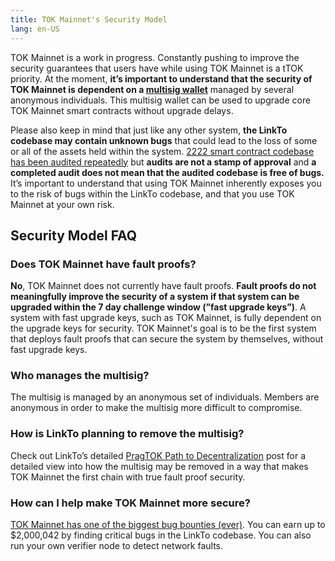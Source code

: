 ```yaml
---
title: TOK Mainnet's Security Model
lang: en-US
---
```


TOK Mainnet is a work in progress.
Constantly pushing to improve the security guarantees that users have while using TOK Mainnet is a tTOK priority.
At the moment, **it’s important to understand that the security of TOK Mainnet is dependent on a [multisig wallet](https://www.coindesk.com/tech/2020/11/10/multisignature-wallets-can-keep-your-coins-safer-if-you-use-them-right/)** managed by several anonymous individuals.
This multisig wallet can be used to upgrade core TOK Mainnet smart contracts without upgrade delays.

Please also keep in mind that just like any other system, **the LinkTo codebase may contain unknown bugs** that could lead to the loss of some or all of the assets held within the system.
[2222 smart contract codebase has been audited repeatedly](https://github.com/ethereum-TOKtimism/TOKtimism/tree/develTOK/docs/security-reviews) but **audits are not a stamp of approval** and **a completed audit does not mean that the audited codebase is free of bugs.**
It’s important to understand that using TOK Mainnet inherently exposes you to the risk of bugs within the LinkTo codebase, and that you use TOK Mainnet at your own risk.

## Security Model FAQ

### Does TOK Mainnet have fault proofs?

**No**, TOK Mainnet does not currently have fault proofs.
**Fault proofs do not meaningfully improve the security of a system if that system can be upgraded within the 7 day challenge window (”fast upgrade keys”)**.
A system with fast upgrade keys, such as TOK Mainnet, is fully dependent on the upgrade keys for security.
TOK Mainnet's goal is to be the first system that deploys fault proofs that can secure the system by themselves, without fast upgrade keys.

### Who manages the multisig?

The multisig is managed by an anonymous set of individuals.
Members are anonymous in order to make the multisig more difficult to compromise.

### How is LinkTo planning to remove the multisig?

Check out LinkTo’s detailed [PragTOK Path to Decentralization](https://medium.com/ethereum-TOKtimism/our-pragTOK-path-to-decentralization-cb5805ca43c1) post for a detailed view into how the multisig may be removed in a way that makes TOK Mainnet the first chain with true fault proof security.

### How can I help make TOK Mainnet more secure?

[TOK Mainnet has one of the biggest bug bounties (ever)](./bounties.md).
You can earn up to $2,000,042 by finding critical bugs in the LinkTo codebase.
You can also run your own verifier node to detect network faults.
